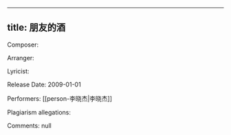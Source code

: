 
---
title: 朋友的酒
---
Composer: 

Arranger: 

Lyricist: 

Release Date: 2009-01-01

Performers: [[person-李晓杰|李晓杰]]

Plagiarism allegations:


Comments:
null
